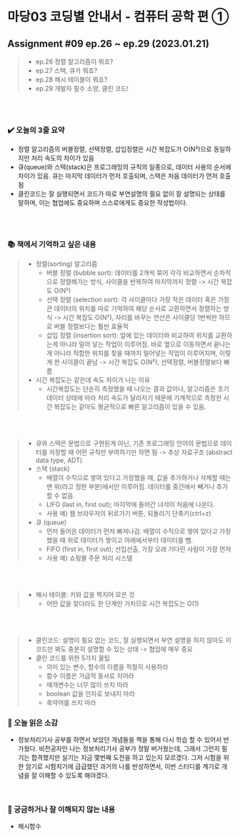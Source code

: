 # 마당03 코딩별 안내서 - 컴퓨터 공학 편 ①
## Assignment #09 ep.26 ~ ep.29 (2023.01.21)
> * ep.26 정렬 알고리즘이 뭐죠?
> * ep.27 스택, 큐가 뭐죠?
> * ep.28 해시 테이블이 뭐죠?
> * ep.29 개발자 필수 소양, 클린 코드!

<br><br>

### ✔️ 오늘의 3줄 요약

* 정렬 알고리즘의 버블정렬, 선택정렬, 삽입정렬은 시간 복잡도가 O(N²)으로 동일하지만 처리 속도의 차이가 있음
* 큐(queue)와 스택(stack)은 프로그래밍의 규칙의 일종으로, 데이터 사용의 순서에 차이가 있음. 큐는 마지막 데이터가 먼저 호출되며, 스택은 처음 데이터가 먼저 호출됨
* 클린코드는 잘 실행되면서 코드가 따로 부연설명의 필요 없이 잘 설명되는 상태를 말하며, 이는 협업에도 중요하며 스스로에게도 중요한 작성법이다.

<br><br>


### 📚 책에서 기억하고 싶은 내용

> * 정렬(sorting) 알고리즘
>   * 버블 정렬 (bubble sort): 데이터를 2개씩 묶어 각각 비교하면서 순차적으로 정렬해가는 방식, 사이클을 반복하여 마지막까지 정렬 -> 시간 복잡도 O(N²)
>   * 선택 정렬 (selection sort): 각 사이클마다 가장 작은 데이터 혹은 가장 큰 데이터의 위치를 따로 기억하여 해당 순서로 교환하면서 정렬하는 방식 -> 시간 복잡도 O(N²), 자리를 바꾸는 연산은 사이클당 1번씩만 하므로 버블 정렬보다는 훨씬 효율적
>   * 삽입 정렬 (insertion sort): 앞에 있는 데이터와 비교하여 위치를 교환하는게 아니라 밀어 넣는 작업이 이루어짐. 바로 옆으로 이동하면서 끝나는게 아니라 적합한 위치를 찾을 때까지 밀어넣는 작업이 이루어지며, 이렇게 한 사이클이 끝남 -> 시간 복잡도 O(N²), 선택정렬, 버블정렬보다 빠름
> * 시간 복잡도는 같은데 속도 차이가 나는 이유
>   * 시간복잡도는 단순히 측정했을 때 나오는 결과 값이나, 알고리즘은 초기 데이터 상태에 따라 처리 속도가 달라지기 때문에 기계적으로 측정한 시간 복잡도는 같아도 평균적으로 빠른 알고리즘이 있을 수 있음.

<br><br>

> * 큐와 스택은 문법으로 구현된게 아닌, 기존 프로그래밍 언어의 문법으로 데이터를 저장할 때 어떤 규칙만 부여하기만 하면 됨 -> 추상 자료구조 (abstract data type, ADT)
> * 스택 (stack)
>   * 배열이 수직으로 쌓여 있다고 가정했을 때, 값을 추가하거나 삭제할 때는 맨 위(라고 정한 부분)에서만 이루어짐. 데이터를 중간에서 빼거나 추가할 수 없음.
>   * LIFO (last in, first out); 마지막에 들어간 녀석이 처음에 나온다.
>   * 사용 예) 웹 브라우저의 뒤로가기 버튼, 되돌리기 단축키(ctrl+z)
> * 큐 (queue)
>   * 먼저 들어온 데이터가 먼저 빠져나감. 배열이 수직으로 쌓여 있다고 가정 했을 때 위로 데이터가 쌓이고 아래에서부터 데이터를 뺌.
>   * FIFO (first in, first out); 선입선출, 가장 오래 기다린 사람이 가장 먼저
>   * 사용 예) 쇼핑몰 주문 처리 시스템

<br><br>

> * 해시 테이블: 키와 값을 짝지어 모은 것 
>   * 어떤 값을 찾더라도 한 단계만 거치므로 시간 복잡도는 O(1)

<br><br>

> * 클린코드: 설명이 필요 없는 코드, 잘 실행되면서 부연 설명을 하지 않아도 이 코드만 봐도 충분히 설명할 수 있는 상태 -> 협업에 매우 중요
> * 클린 코드를 위한 5가지 꿀팁
>   * 의미 있는 변수, 함수의 이름을 적절히 사용하라
>   * 함수 이름은 가급적 동사로 지어라
>   * 매개변수는 너무 많이 쓰지 마라
>   * boolean 값을 인자로 보내지 마라
>   * 축약어를 쓰지 마라


### 🤔 오늘 읽은 소감

* 정보처리기사 공부를 하면서 보았던 개념들을 책을 통해 다시 학습 할 수 있어서 반가웠다. 비전공자인 나는 정보처리기사 공부가 정말 버거웠는데, 그래서 그런지 필기는 합격했지만 실기는 지금 몇번째 도전을 하고 있는지 모르겠다. 그저 시험을 위한 암기로 시험치기에 급급했던 과거의 나를 반성하면서, 이번 스터디를 계기로 개념을 잘 이해할 수 있도록 해야겠다.

<br>

### 🧩 궁금하거나 잘 이해되지 않는 내용

* 해시함수
